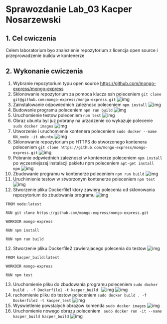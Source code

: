 # Sprawozdanie Lab_03 Kacper Nosarzewski

## 1. Cel cwiczenia

Celem laboratorium byo znalezienie repozytorium z licencja open source i przeprowadzenie buildu w kontenerze 

## 2. Wykonanie cwiczenia
1. Wybranie repozytorium typu open source https://github.com/mongo-express/mongo-express
2. Sklonowanie repozytorium za pomoca klucza ssh poleceniem `git clone git@github.com:mongo-express/mongo-express.git`
![img](git_clone.PNG)
3. Zainstalowanie odpowiednich zaleznosc poleceniem `npm install`
![img](npm_install.PNG)
4. Budowanie programu poleceniem `npm run build`
![img](npm_run_build.PNG)
5. Uruchomienie testow poleceniem `npm test`
![img](npm_test.PNG)
6. Obraz ubuntu byl juz pobrany na urzadzenie co wykazuje polecenie `sudo docker images`
![img](sudo_docker_pull_ubuntu.PNG)
7. Utworzenie i uruchomienie kontenera poleceniem `sudo docker --name KN_node -it ubuntu`
![img](KN_node.PNG)
8. Sklonowanie repozytorium po HTTPS do stworzonego kontenera poleceniem `git clone https://github.com/mongo-express/mongo-express.git`
![img](bash_git_clone.PNG)
9. Pobranie odpwiednich zaleznosci w kontenerze poleceniem `npm install` po wczesniejszej instalacji pakietu npm poleceniem `apt-get install npm`
 ![img](bash_npm_install.PNG)
10. Zbudowanie programu w kontenerze poleceniem `npm run build`
 ![img](npm_run_build_bash.PNG)
11. Uruchimienie testow w stworzonym kontenerze poleceniem `npm test`
![img](npm_test_bash.PNG)
12. Stworzenie pliku Dockerfile1 ktory zawiera polecenia od sklonowania repozytorium do zbudowania programu
![img](cat_Dockerfile1.PNG)
```
FROM node:latest

RUN git clone https://github.com/mongo-express/mongo-express.git

WORKDIR mongo-express

RUN npm install

RUN npm run build

```
12. Stworzenie pliku Dockerfile2 zawierajacego polecenia do testow
![img](cat_Dockerfile2.PNG)

```
FROM kacper_build:latest

WORKDIR mongo-express

RUN npm test

```
13. Uruchomienie pliku do zbudowania programu poleceniem `sudo docker build . -f Dockerfile1 -t kacper_build `
![img](dockerfile1.PNG)
![img](Dockerfile11.PNG)
14. ruchomienie pliku do testow poleceniem `sudo docker build . -f Dockerfile2 -t kacper_test`
![img](docker_test.PNG)
15. Wyswietlenie powstalych obrazow komenda `sudo docker images`
![img](images.PNG)
16. Uruchomienie nowego obrazu poleceniem ` sudo docker run -it --name kacper_build kacper_build`
![img](docker_run.PNG)